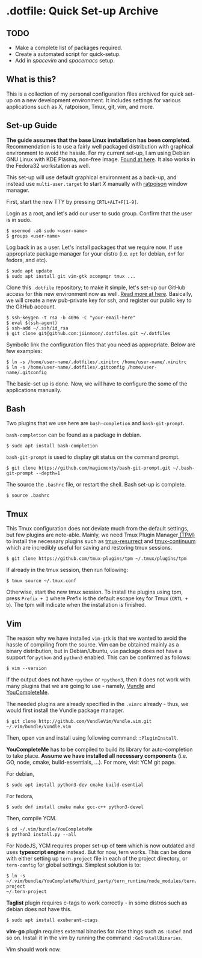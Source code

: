 .dotfile: Quick Set-up Archive
==============================

TODO
----

- Make a complete list of packages required.
- Create a automated script for quick-setup.
- Add in *spacevim* and *spacemacs* setup.


What is this?
-------------

This is a collection of my personal configuration files archived for quick
set-up on a new development environment. It includes settings for various
applications such as X, ratpoison, Tmux, git, vim, and more.


Set-up Guide
------------

**The guide assumes that the base Linux installation has been completed**.
Recommendation is to use a fairly well packaged distribution with graphical
environment to avoid the hassle. For my current
set-up, I am using Debian GNU Linux with KDE Plasma, non-free image. [Found at
here](https://cdimage.debian.org/images/unofficial/non-free/images-including-firmware/10.4.0+nonfree/amd64/iso-dvd/). It also works in the Fedora32 workstation as well.

This set-up will use default graphical environment as a back-up, and instead
use `multi-user.target` to start *X* manually with
[ratpoison](http://www.nongnu.org/ratpoison/) window manager.

First, start the new TTY by pressing `CRTL+ALT+F[1-9]`.

Login as a root, and let's add our user to sudo group. Confirm that the user is
in sudo.

    $ usermod -aG sudo <user-name>
    $ groups <user-name>

Log back in as a user. Let's install packages that we require now. If use
appropriate package manager for your distro (i.e. `apt` for debian, `dnf` for
fedora, and etc).

    $ sudo apt update
    $ sudo apt install git vim-gtk xcompmgr tmux ...

Clone this `.dotfile` repository; to make it simple, let's set-up our GitHub
access for this new environment now as well. [Read more at
here](https://help.github.com/en/github/authenticating-to-github/generating-a-new-ssh-key-and-adding-it-to-the-ssh-agent). Basically, we will create a new pub-private key for ssh, and register our public key to the GitHub account.

    $ ssh-keygen -t rsa -b 4096 -C "your-email-here"
    $ eval $(ssh-agent)
    $ ssh-add ~/.ssh/id_rsa
    $ git clone git@github.com:jiinmoon/.dotfiles.git ~/.dotfiles

Symbolic link the configuration files that you need as appropriate. Below are
few examples:

    $ ln -s /home/user-name/.dotfiles/.xinitrc /home/user-name/.xinitrc
    $ ln -s /home/user-name/.dotfiles/.gitconfig /home/user-name/.gitconfig

The basic-set up is done. Now, we will have to configure the some of the
applications manually.


Bash
----

Two plugins that we use here are `bash-completion` and `bash-git-prompt`.

`bash-completion` can be found as a package in debian.

    $ sudo apt install bash-completion

`bash-git-prompt` is used to display git status on the command prompt.

    $ git clone https://github.com/magicmonty/bash-git-prompt.git ~/.bash-git-prompt --depth=1

The source the `.bashrc` file, or restart the shell. Bash set-up is complete.

    $ source .bashrc


Tmux
----

This Tmux configuration does not deviate much from the default
settings, but few plugins are note-able. Mainly, we need Tmux Plugin Manager[
(TPM)](https://github.com/tmux-plugins/tpm) to install the necessary
plugins such as
[tmux-resurrect](https://github.com/tmux-plugins/tmux-resurrect) and
[tmux-continuum](https://github.com/tmux-plugins/tmux-continuum) which are
incredibly useful for saving and restoring tmux sessions.

    $ git clone https://github.com/tmux-plugins/tpm ~/.tmux/plugins/tpm

If already in the tmux session, then run following:

    $ tmux source ~/.tmux.conf

Otherwise, start the new tmux session. To install the plugins using tpm, press
`Prefix + I` where Prefix is the default escape key for Tmux (`CRTL + b`). The
tpm will indicate when the installation is finished.


Vim
---

The reason why we have installed `vim-gtk` is that we wanted to avoid the hassle
of compiling from the source. Vim can be obtained mainly as a binary
distribution, but in Debian/Ubuntu, `vim` package does not have a support for
`python` and `python3` enabled. This can be confirmed as follows:

    $ vim --version

If the output does not have `+python` or `+python3`, then it does not work with
many plugins that we are going to use - namely,
[Vundle](https://github.com/VundleVim/Vundle.vim) and
[YouCompleteMe](https://github.com/ycm-core/YouCompleteMe).

The needed plugins are already specified in the `.vimrc` already - thus, we
would first install the Vundle package manager.

    $ git clone http://github.com/VundleVim/Vundle.vim.git ~/.vim/bundle/Vundle.vim

Then, open `vim` and install using following command: `:PluginInstall`.

**YouCompleteMe** has to be compiled to build its library for auto-completion
to take place. **Assume we have installed all necessary components** (i.e. GO,
node, cmake, build-essentials, ...). For more, visit YCM git page.

For debian,

    $ sudo apt install python3-dev cmake build-esential

For fedora,

    $ sudo dnf install cmake make gcc-c++ python3-devel

Then, compile YCM.

    $ cd ~/.vim/bundle/YouCompleteMe
    $ python3 install.py --all

For NodeJS, YCM requires proper set-up of **tern** which is now outdated and
uses **typescript engine** instead. But for now, tern works. This can be done
with either setting up `tern-project` file in each of the project directory, or
`tern-config` for global settings. Simplest solution is to:

    $ ln -s
    ~/.vim/bundle/YouCompleteMe/third_party/tern_runtime/node_modules/tern/.tern-project
    ~/.tern-project

**Taglist** plugin requires c-tags to work correctly - in some distros such
as debian does not have this.

    $ sudo apt install exuberant-ctags

**vim-go** plugin requires external binaries for nice things such as `:GoDef`
and so on. Install it in the vim by running the command `:GoInstallBinaries`.

Vim should work now.



